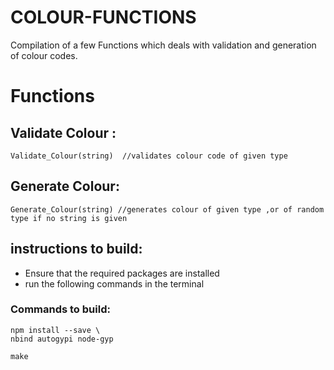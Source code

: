# **COLOUR-FUNCTIONS**

Compilation of a few Functions which deals with validation and generation of colour codes.


# Functions

## Validate Colour :

    Validate_Colour(string)  //validates colour code of given type
## Generate Colour:

    Generate_Colour(string) //generates colour of given type ,or of random type if no string is given

## instructions to build:

 - Ensure that the required packages are installed
 - run the following commands in the terminal

### Commands to build:

    npm install --save \
    nbind autogypi node-gyp
    
    make

